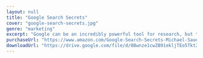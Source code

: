 ```yaml
---
layout: null
title: "Google Search Secrets"
cover: "google-search-secrets.jpg"
genre: "marketing"
excerpt: "Google can be an incredibly powerful tool for research, but the top-of-the-page results are seldom the most beneficial to library users and students..."
purchaseUrl: "https://www.amazon.com/Google-Search-Secrets-Michael-Sauers/dp/1555709230"
downloadUrl: "https://drive.google.com/file/d/0Bwnze1cwZB91ekljTEo5Tkt2UmM/view?usp=sharing"
---
```

